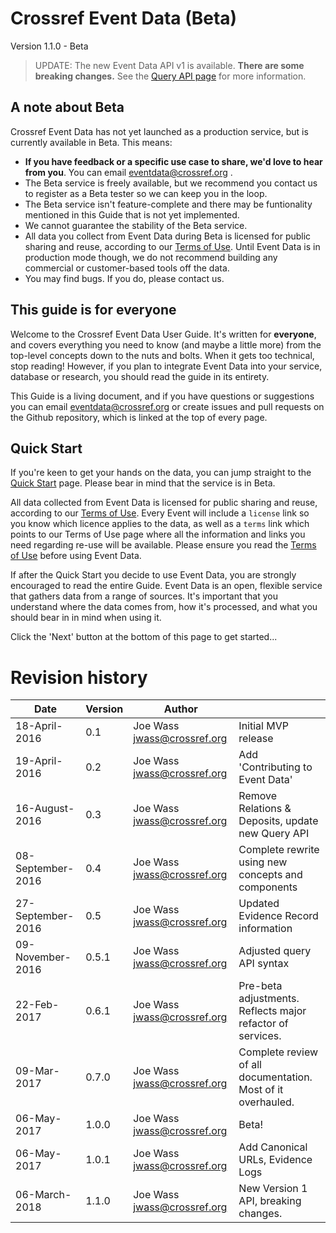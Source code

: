 # Crossref Event Data (Beta)

Version 1.1.0 - Beta

> UPDATE: The new Event Data API v1 is available. **There are some breaking changes.** See the [Query API page](/service/query-api) for more information.

## A note about Beta

Crossref Event Data has not yet launched as a production service, but is currently available in Beta. This means:

- **If you have feedback or a specific use case to share, we'd love to hear from you**. You can email eventdata@crossref.org .
- The Beta service is freely available, but we recommend you contact us to register as a Beta tester so we can keep you in the loop.
- The Beta service isn't feature-complete and there may be funtionality mentioned in this Guide that is not yet implemented.
- We cannot guarantee the stability of the Beta service.
- All data you collect from Event Data during Beta is licensed for public sharing and reuse, according to our [Terms of Use](https://www.crossref.org/services/event-data/terms/). Until Event Data is in production mode though, we do not recommend building any  commercial or customer-based tools off the data.
- You may find bugs. If you do, please contact us. 

## This guide is for everyone

Welcome to the Crossref Event Data User Guide. It's written for **everyone**, and covers everything you need to know (and maybe a little more) from the top-level concepts down to the nuts and bolts. When it gets too technical, stop reading! However, if you plan to integrate Event Data into your service, database or research, you should read the guide in its entirety.

This Guide is a living document, and if you have questions or suggestions you can email eventdata@crossref.org or create issues and pull requests on the Github repository, which is linked at the top of every page.

## Quick Start

If you're keen to get your hands on the data, you can jump straight to the [Quick Start](https://www.eventdata.crossref.org/guide/service/quickstart/) page. Please bear in mind that the service is in Beta.

All data collected from Event Data is licensed for public sharing and reuse, according to our [Terms of Use](https://www.crossref.org/services/event-data/terms/). Every Event will include a `license` link so you know which licence applies to the data, as well as a `terms` link which points to our Terms of Use page where all the information and links you need regarding re-use will be available. Please ensure you read the [Terms of Use](https://www.crossref.org/services/event-data/terms/) before using Event Data. 

If after the Quick Start you decide to use Event Data, you are strongly encouraged to read the entire Guide. Event Data is an open, flexible service that gathers data from a range of sources. It's important that you understand where the data comes from, how it's processed, and what you should bear in in mind when using it. 

Click the 'Next' button at the bottom of this page to get started...

# Revision history

| Date              | Version | Author                      |                                                   |
|-------------------|---------| ----------------------------|---------------------------------------------------|
| 18-April-2016     | 0.1     | Joe Wass jwass@crossref.org | Initial MVP release                               |
| 19-April-2016     | 0.2     | Joe Wass jwass@crossref.org | Add 'Contributing to Event Data'                  |
| 16-August-2016    | 0.3     | Joe Wass jwass@crossref.org | Remove Relations & Deposits, update new Query API |
| 08-September-2016 | 0.4     | Joe Wass jwass@crossref.org | Complete rewrite using new concepts and components|
| 27-September-2016 | 0.5     | Joe Wass jwass@crossref.org | Updated Evidence Record information |
| 09-November-2016  | 0.5.1   | Joe Wass jwass@crossref.org | Adjusted query API syntax |
| 22-Feb-2017       | 0.6.1   | Joe Wass jwass@crossref.org | Pre-beta adjustments. Reflects major refactor of services. |
| 09-Mar-2017       | 0.7.0   | Joe Wass jwass@crossref.org | Complete review of all documentation. Most of it overhauled. |
| 06-May-2017       | 1.0.0   | Joe Wass jwass@crossref.org | Beta! |
| 06-May-2017       | 1.0.1   | Joe Wass jwass@crossref.org | Add Canonical URLs, Evidence Logs |
| 06-March-2018     | 1.1.0   | Joe Wass jwass@crossref.org | New Version 1 API, breaking changes. |

